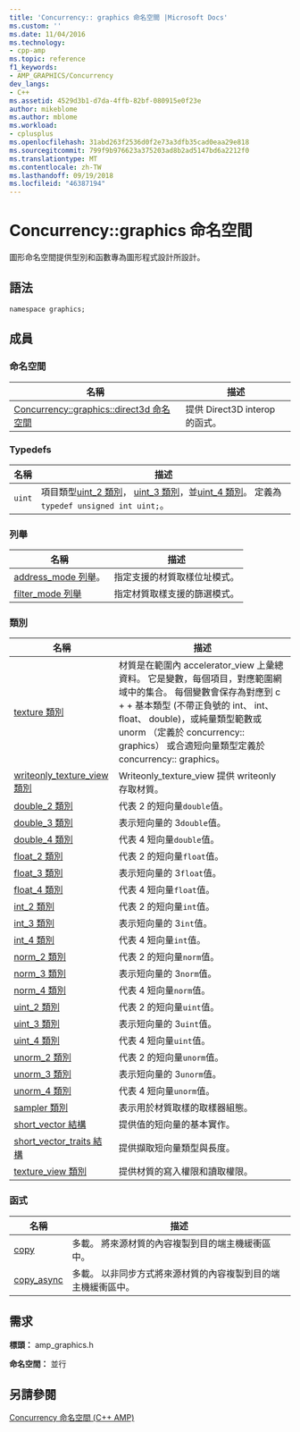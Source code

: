 ```yaml
---
title: 'Concurrency:: graphics 命名空間 |Microsoft Docs'
ms.custom: ''
ms.date: 11/04/2016
ms.technology:
- cpp-amp
ms.topic: reference
f1_keywords:
- AMP_GRAPHICS/Concurrency
dev_langs:
- C++
ms.assetid: 4529d3b1-d7da-4ffb-82bf-080915e0f23e
author: mikeblome
ms.author: mblome
ms.workload:
- cplusplus
ms.openlocfilehash: 31abd263f2536d0f2e73a3dfb35cad0eaa29e818
ms.sourcegitcommit: 799f9b976623a375203ad8b2ad5147bd6a2212f0
ms.translationtype: MT
ms.contentlocale: zh-TW
ms.lasthandoff: 09/19/2018
ms.locfileid: "46387194"
---
```

# <a name="concurrencygraphics-namespace"></a>Concurrency::graphics 命名空間

圖形命名空間提供型別和函數專為圖形程式設計所設計。

## <a name="syntax"></a>語法

```
namespace graphics;
```

## <a name="members"></a>成員

### <a name="namespaces"></a>命名空間

|名稱|描述|
|----------|-----------------|
|[Concurrency::graphics::direct3d 命名空間](concurrency-graphics-direct3d-namespace.md)|提供 Direct3D interop 的函式。|

### <a name="typedefs"></a>Typedefs

|名稱|描述|
|----------|-----------------|
|`uint`|項目類型[uint_2 類別](uint-2-class.md)， [uint_3 類別](uint-3-class.md)，並[uint_4 類別](uint-4-class.md)。 定義為`typedef unsigned int uint;`。|

### <a name="enumerations"></a>列舉

|名稱|描述|
|----------|-----------------|
|[address_mode 列舉](concurrency-graphics-namespace-enums.md#address_mode)。|指定支援的材質取樣位址模式。|
|[filter_mode 列舉](concurrency-graphics-namespace-enums.md#filter_mode)|指定材質取樣支援的篩選模式。|

### <a name="classes"></a>類別

|名稱|描述|
|----------|-----------------|
|[texture 類別](texture-class.md)|材質是在範圍內 accelerator_view 上彙總資料。 它是變數，每個項目，對應範圍網域中的集合。 每個變數會保存為對應到 c + + 基本類型 (不帶正負號的 int、 int、 float、 double)，或純量類型範數或 unorm （定義於 concurrency:: graphics） 或合適短向量類型定義於 concurrency:: graphics。|
|[writeonly_texture_view 類別](writeonly-texture-view-class.md)|Writeonly_texture_view 提供 writeonly 存取材質。|
|[double_2 類別](double-2-class.md)|代表 2 的短向量`double`值。|
|[double_3 類別](double-3-class.md)|表示短向量的 3`double`值。|
|[double_4 類別](double-4-class.md)|代表 4 短向量`double`值。|
|[float_2 類別](float-2-class.md)|代表 2 的短向量`float`值。|
|[float_3 類別](float-3-class.md)|表示短向量的 3`float`值。|
|[float_4 類別](float-4-class.md)|代表 4 短向量`float`值。|
|[int_2 類別](int-2-class.md)|代表 2 的短向量`int`值。|
|[int_3 類別](int-3-class.md)|表示短向量的 3`int`值。|
|[int_4 類別](int-4-class.md)|代表 4 短向量`int`值。|
|[norm_2 類別](norm-2-class.md)|代表 2 的短向量`norm`值。|
|[norm_3 類別](norm-3-class.md)|表示短向量的 3`norm`值。|
|[norm_4 類別](norm-4-class.md)|代表 4 短向量`norm`值。|
|[uint_2 類別](uint-2-class.md)|代表 2 的短向量`uint`值。|
|[uint_3 類別](uint-3-class.md)|表示短向量的 3`uint`值。|
|[uint_4 類別](uint-4-class.md)|代表 4 短向量`uint`值。|
|[unorm_2 類別](unorm-2-class.md)|代表 2 的短向量`unorm`值。|
|[unorm_3 類別](unorm-3-class.md)|表示短向量的 3`unorm`值。|
|[unorm_4 類別](unorm-4-class.md)|代表 4 短向量`unorm`值。|
|[sampler 類別](sampler-class.md)|表示用於材質取樣的取樣器組態。|
|[short_vector 結構](short-vector-structure.md)|提供值的短向量的基本實作。|
|[short_vector_traits 結構](short-vector-traits-structure.md)|提供擷取短向量類型與長度。|
|[texture_view 類別](texture-view-class.md)|提供材質的寫入權限和讀取權限。|

### <a name="functions"></a>函式

|名稱|描述|
|----------|-----------------|
|[copy](concurrency-graphics-namespace-functions.md#copy)|多載。 將來源材質的內容複製到目的端主機緩衝區中。|
|[copy_async](concurrency-graphics-namespace-functions.md#copy_async)|多載。 以非同步方式將來源材質的內容複製到目的端主機緩衝區中。|

## <a name="requirements"></a>需求

**標頭：** amp_graphics.h

**命名空間：** 並行

## <a name="see-also"></a>另請參閱

[Concurrency 命名空間 (C++ AMP)](concurrency-namespace-cpp-amp.md)
